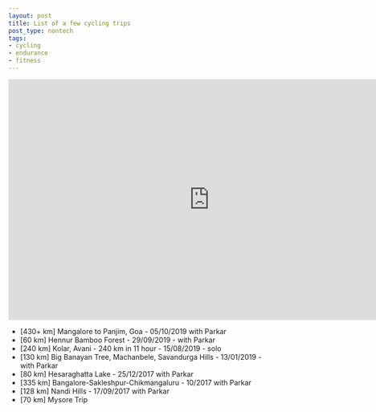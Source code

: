 ```yaml
---
layout: post
title: List of a few cycling trips
post_type: nontech
tags:
- cycling
- endurance
- fitness
---
```


<iframe src="https://www.google.com/maps/d/u/0/embed?mid=1D3DYBDKmwsMhfCCjoSAf4PQEV-rXH_GA" width="800" height="480" frameborder="0">
</iframe>
<br>
<ul>
    <li>[430+ km] Mangalore to Panjim, Goa - 05/10/2019 with Parkar</li>
    <li>[60 km] Hennur Bamboo Forest - 29/09/2019 - with Parkar</li>
    <li>[240 km] Kolar, Avani - 240 km in 11 hour - 15/08/2019 - solo</li>
    <li>[130 km] Big Banayan Tree, Machanbele, Savandurga Hills  - 13/01/2019 - with Parkar</li>
    <li>[80 km] Hesaraghatta Lake - 25/12/2017 with Parkar</li>
    <li>[335 km] Bangalore-Sakleshpur-Chikmangaluru - 10/2017 with Parkar</li>
    <li>[128 km] Nandi Hills - 17/09/2017 with Parkar</li>
    <li>[70 km] Mysore Trip</li>
</ul>
